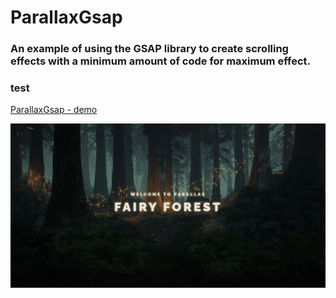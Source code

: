 ﻿# **ParallaxGsap**

### An example of using the **GSAP** library to create scrolling effects with a minimum amount of code for maximum effect.

### test

[ParallaxGsap - demo](https://krokholevviktor.github.io/ParallaxGsap/) 

![Текст описания](docs/img/parallaxPreview.jpg)